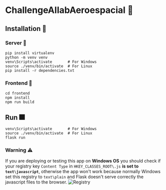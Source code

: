 # ChallengeAIlabAeroespacial :rocket:

## Installation :wrench:

### Server :satellite:
```
pip install virtualenv
python -m venv venv
venv\Scripts\activate		# For Windows
source ./venv/bin/activate	# For Linux
pip install -r dependencies.txt
```

### Frontend :city_sunrise:
```
cd frontend
npm install
npm run build
```

## Run :fireworks:
```
venv\Scripts\activate		# For Windows
source ./venv/bin/activate	# For Linux
flask run
```

### Warning :warning:
If you are deploying or testing this app on **Windows OS** you should check if your registry key `Content Type` in `HKEY_CLASSES_ROOT\.js` **is set to `text\javascript`**, otherwise the app won't work because normally Windows set this registry to `text\plain` and Flask doesn't serve correctly the javascript files to the browser.
![Registry](https://i.stack.imgur.com/l1Ikl.png)